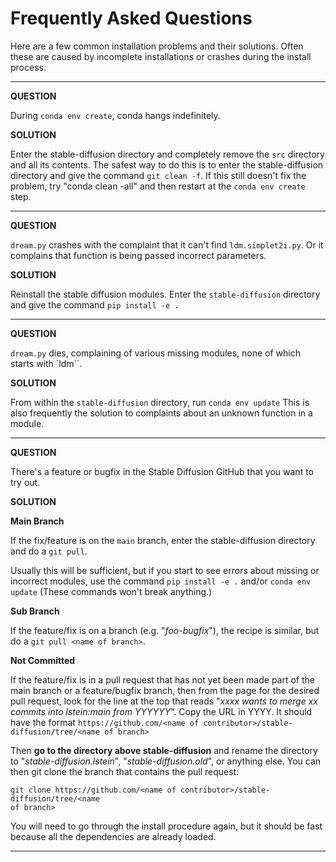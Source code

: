 # **Frequently Asked Questions**

Here are a few common installation problems and their solutions. Often these are caused by incomplete installations or crashes during the
install process.

---

**QUESTION**

During `conda env create`, conda hangs indefinitely.

**SOLUTION**

Enter the stable-diffusion directory and completely remove the `src` directory and all its contents. The safest way to do this is to enter the stable-diffusion directory and give the command `git clean -f`. If this still doesn't fix the problem, try "conda clean -all" and then restart at the `conda env create` step.

---

**QUESTION**

`dream.py` crashes with the complaint that it can't find `ldm.simplet2i.py`. Or it complains that function is being passed incorrect parameters.

**SOLUTION**

Reinstall the stable diffusion modules. Enter the `stable-diffusion` directory and give the command `pip install -e .`

---

**QUESTION**

`dream.py` dies, complaining of various missing modules, none of which starts with `ldm``.

**SOLUTION**

From within the `stable-diffusion` directory, run `conda env update` This is also frequently the solution to
complaints about an unknown function in a module.

---

**QUESTION**

There's a feature or bugfix in the Stable Diffusion GitHub that you want to try out.

**SOLUTION**

**Main Branch**

If the fix/feature is on the `main` branch, enter the stable-diffusion directory and do a `git pull`.

Usually this will be sufficient, but if you start to see errors about missing or incorrect modules, use the command `pip install -e .` and/or `conda env update` (These commands won't break anything.)

**Sub Branch**

If the feature/fix is on a branch (e.g. "_foo-bugfix_"), the recipe is similar, but do a `git pull <name of branch>`.

**Not Committed**

If the feature/fix is in a pull request that has not yet been made part of the main branch or a feature/bugfix branch, then from the page for the desired pull request, look for the line at the top that reads "_xxxx wants to merge xx commits into lstein:main from YYYYYY_". Copy the URL in YYYY. It should have the format `https://github.com/<name of contributor>/stable-diffusion/tree/<name of branch>`

Then **go to the directory above stable-diffusion** and rename the directory to "_stable-diffusion.lstein_", "_stable-diffusion.old_", or anything else. You can then git clone the branch that contains the pull request:

```
git clone https://github.com/<name of contributor>/stable-diffusion/tree/<name
of branch>
```

You will need to go through the install procedure again, but it should be fast because all the dependencies are already loaded.

---
